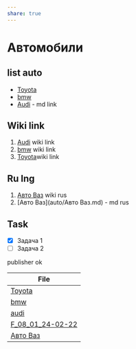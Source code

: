 ```yaml
---
share: true
---
```

  
# Автомобили

## list auto
- [Toyota](auto/Toyota.md)
- [bmw](auto/bmw.md)
- [Audi](auto/audi.md) - md link

## Wiki link
1. [Audi](audi.md) wiki link 
2. [bmw](bmw.md) wiki link 
3. [Toyota](Toyota.md)wiki link 

## Ru lng
1. [Авто Ваз](%D0%90%D0%B2%D1%82%D0%BE%20%D0%92%D0%B0%D0%B7.md) wiki rus
2. [Авто Ваз](auto/Авто Ваз.md) - md rus

## Task
- [x] Задача 1
- [ ] Задача 2

publisher ok


| File                                           |
| ---------------------------------------------- |
| [Toyota](auto/Toyota.md.md)                     |
| [bmw](auto/bmw.md.md)                           |
| [audi](auto/audi.md.md)                         |
| [F_08_01_24-02-22](auto/F_08_01_24-02-22.md.md) |
| [Авто Ваз](auto/%D0%90%D0%B2%D1%82%D0%BE%20%D0%92%D0%B0%D0%B7.md.md)                 |




